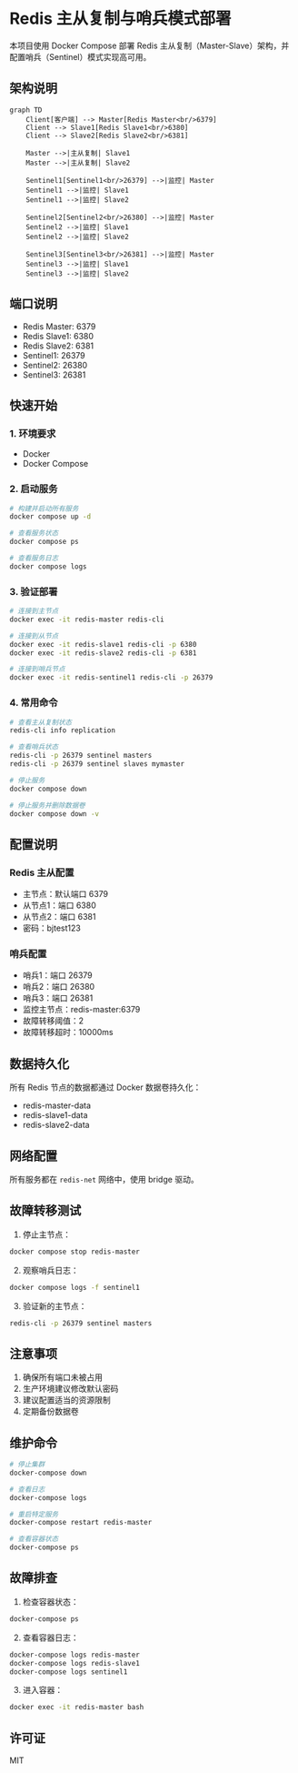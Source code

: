 # Redis 主从复制与哨兵模式部署

本项目使用 Docker Compose 部署 Redis 主从复制（Master-Slave）架构，并配置哨兵（Sentinel）模式实现高可用。

## 架构说明

```mermaid
graph TD
    Client[客户端] --> Master[Redis Master<br/>6379]
    Client --> Slave1[Redis Slave1<br/>6380]
    Client --> Slave2[Redis Slave2<br/>6381]
    
    Master -->|主从复制| Slave1
    Master -->|主从复制| Slave2
    
    Sentinel1[Sentinel1<br/>26379] -->|监控| Master
    Sentinel1 -->|监控| Slave1
    Sentinel1 -->|监控| Slave2
    
    Sentinel2[Sentinel2<br/>26380] -->|监控| Master
    Sentinel2 -->|监控| Slave1
    Sentinel2 -->|监控| Slave2
    
    Sentinel3[Sentinel3<br/>26381] -->|监控| Master
    Sentinel3 -->|监控| Slave1
    Sentinel3 -->|监控| Slave2
```

## 端口说明

- Redis Master: 6379
- Redis Slave1: 6380
- Redis Slave2: 6381
- Sentinel1: 26379
- Sentinel2: 26380
- Sentinel3: 26381

## 快速开始

### 1. 环境要求

- Docker
- Docker Compose

### 2. 启动服务

```bash
# 构建并启动所有服务
docker compose up -d

# 查看服务状态
docker compose ps

# 查看服务日志
docker compose logs
```

### 3. 验证部署

```bash
# 连接到主节点
docker exec -it redis-master redis-cli

# 连接到从节点
docker exec -it redis-slave1 redis-cli -p 6380
docker exec -it redis-slave2 redis-cli -p 6381

# 连接到哨兵节点
docker exec -it redis-sentinel1 redis-cli -p 26379
```

### 4. 常用命令

```bash
# 查看主从复制状态
redis-cli info replication

# 查看哨兵状态
redis-cli -p 26379 sentinel masters
redis-cli -p 26379 sentinel slaves mymaster

# 停止服务
docker compose down

# 停止服务并删除数据卷
docker compose down -v
```

## 配置说明

### Redis 主从配置

- 主节点：默认端口 6379
- 从节点1：端口 6380
- 从节点2：端口 6381
- 密码：bjtest123

### 哨兵配置

- 哨兵1：端口 26379
- 哨兵2：端口 26380
- 哨兵3：端口 26381
- 监控主节点：redis-master:6379
- 故障转移阈值：2
- 故障转移超时：10000ms

## 数据持久化

所有 Redis 节点的数据都通过 Docker 数据卷持久化：

- redis-master-data
- redis-slave1-data
- redis-slave2-data

## 网络配置

所有服务都在 `redis-net` 网络中，使用 bridge 驱动。

## 故障转移测试

1. 停止主节点：
```bash
docker compose stop redis-master
```

2. 观察哨兵日志：
```bash
docker compose logs -f sentinel1
```

3. 验证新的主节点：
```bash
redis-cli -p 26379 sentinel masters
```

## 注意事项

1. 确保所有端口未被占用
2. 生产环境建议修改默认密码
3. 建议配置适当的资源限制
4. 定期备份数据卷

## 维护命令

```bash
# 停止集群
docker-compose down

# 查看日志
docker-compose logs

# 重启特定服务
docker-compose restart redis-master

# 查看容器状态
docker-compose ps
```

## 故障排查

1. 检查容器状态：
```bash
docker-compose ps
```

2. 查看容器日志：
```bash
docker-compose logs redis-master
docker-compose logs redis-slave1
docker-compose logs sentinel1
```

3. 进入容器：
```bash
docker exec -it redis-master bash
```

## 许可证

MIT 
